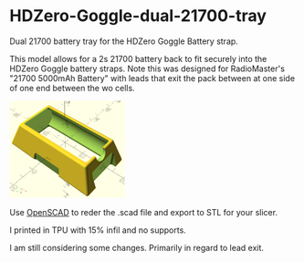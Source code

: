 # HDZero-Goggle-dual-21700-tray
Dual 21700 battery tray for the HDZero Goggle Battery strap.

This model allows for a 2s 21700 battery back to fit securely into the HDZero Goggle battery straps. Note this was designed for RadioMaster's "21700 5000mAh Battery" with leads that exit the pack between at one side of one end between the wo cells.

<img src="HDZero-Goggle-dual-21700-tray.png" width="40%">

Use [OpenSCAD](https://openscad.org/) to reder the .scad file and export to STL for your slicer.

I printed in TPU with 15% infil and no supports.

I am still considering some changes. Primarily in regard to lead exit.
